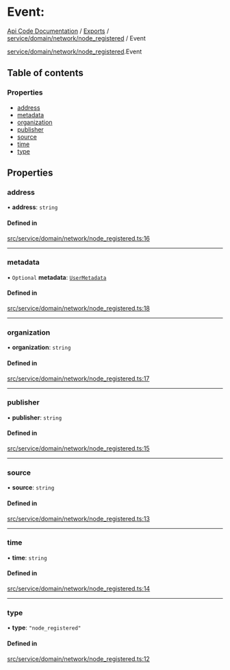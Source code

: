 # Event: 
 
[Api Code Documentation](../README.md) / [Exports](../modules.md) / [service/domain/network/node\_registered](../modules/service_domain_network_node_registered.md) / Event

[service/domain/network/node_registered](../modules/service_domain_network_node_registered.md).Event

## Table of contents

### Properties

- [address](service_domain_network_node_registered.Event.md#address)
- [metadata](service_domain_network_node_registered.Event.md#metadata)
- [organization](service_domain_network_node_registered.Event.md#organization)
- [publisher](service_domain_network_node_registered.Event.md#publisher)
- [source](service_domain_network_node_registered.Event.md#source)
- [time](service_domain_network_node_registered.Event.md#time)
- [type](service_domain_network_node_registered.Event.md#type)

## Properties

### address

• **address**: `string`

#### Defined in

[src/service/domain/network/node_registered.ts:16](https://github.com/openkfw/TruBudget/blob/a06c11b/api/src/service/domain/network/node_registered.ts#L16)

___

### metadata

• `Optional` **metadata**: [`UserMetadata`](../modules/service_domain_metadata.md#usermetadata)

#### Defined in

[src/service/domain/network/node_registered.ts:18](https://github.com/openkfw/TruBudget/blob/a06c11b/api/src/service/domain/network/node_registered.ts#L18)

___

### organization

• **organization**: `string`

#### Defined in

[src/service/domain/network/node_registered.ts:17](https://github.com/openkfw/TruBudget/blob/a06c11b/api/src/service/domain/network/node_registered.ts#L17)

___

### publisher

• **publisher**: `string`

#### Defined in

[src/service/domain/network/node_registered.ts:15](https://github.com/openkfw/TruBudget/blob/a06c11b/api/src/service/domain/network/node_registered.ts#L15)

___

### source

• **source**: `string`

#### Defined in

[src/service/domain/network/node_registered.ts:13](https://github.com/openkfw/TruBudget/blob/a06c11b/api/src/service/domain/network/node_registered.ts#L13)

___

### time

• **time**: `string`

#### Defined in

[src/service/domain/network/node_registered.ts:14](https://github.com/openkfw/TruBudget/blob/a06c11b/api/src/service/domain/network/node_registered.ts#L14)

___

### type

• **type**: ``"node_registered"``

#### Defined in

[src/service/domain/network/node_registered.ts:12](https://github.com/openkfw/TruBudget/blob/a06c11b/api/src/service/domain/network/node_registered.ts#L12)
